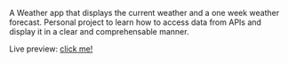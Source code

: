 A Weather app that displays the current weather and a one week weather forecast.
Personal project to learn how to access data from APIs and display it in a clear and comprehensable manner.

Live preview: [click me!](https://t-kupp.github.io/odin-weather-app/)
